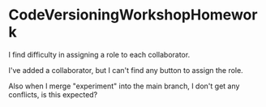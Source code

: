 # CodeVersioningWorkshopHomework
I find difficulty in assigning a role to each collaborator.

I've added a collaborator, but I can't find any button to assign the role.


Also when I merge "experiment" into the main branch, I don't get any conflicts, is this expected?
